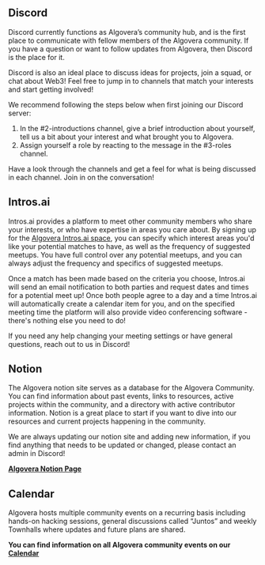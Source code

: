 ## Discord

Discord currently functions as Algovera’s community hub, and is the first place to communicate with fellow members of the Algovera community. If you have a question or want to follow updates from Algovera, then Discord is the place for it.

Discord is also an ideal place to discuss ideas for projects, join a squad, or chat about Web3! Feel free to jump in to channels that match your interests and start getting involved!

We recommend following the steps below when first joining our Discord server:

1. In the #2-introductions channel, give a brief introduction about yourself, tell us a bit about your interest and what brought you to Algovera.
2. Assign yourself a role by reacting to the message in the #3-roles channel.

Have a look through the channels and get a feel for what is being discussed in each channel. Join in on the conversation!


## Intros.ai

Intros.ai provides a platform to meet other community members who share your interests, or who have expertise in areas you care about. By signing up for the [Algovera Intros.ai space](https://profile.intros.ai/join/algovera.ai), you can specify which interest areas you'd like your potential matches to have, as well as the frequency of suggested meetups. You have full control over any potential meetups, and you can always adjust the frequency and specifics of suggested meetups.

Once a match has been made based on the criteria you choose, Intros.ai will send an email notification to both parties and request dates and times for a potential meet up! Once both people agree to a day and a time Intros.ai will automatically create a calendar item for you, and on the specified meeting time the platform will also provide video conferencing software - there's nothing else you need to do!

If you need any help changing your meeting settings or have general questions, reach out to us in Discord!

## Notion

The Algovera notion site serves as a database for the Algovera Community. You can find information about past events, links to resources, active projects within the community, and a directory with active contributor information. Notion is a great place to start if you want to dive into our resources and current projects happening in the community.

We are always updating our notion site and adding new information, if you find anything that needs to be updated or changed, please contact an admin in Discord!

[**Algovera Notion Page**](https://algovera.notion.site/)

## Calendar

Algovera hosts multiple community events on a recurring basis including hands-on hacking sessions, general discussions called “Juntos” and weekly Townhalls where updates and future plans are shared.

**You can find information on all Algovera community events on our [Calendar](https://www.notion.so/Calendar-9d79fab364234b47b6d24021efc28e42)**